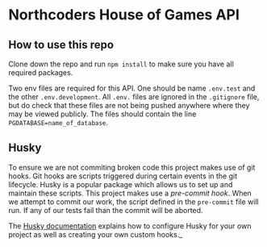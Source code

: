 # Northcoders House of Games API

## How to use this repo

Clone down the repo and run `npm install` to make sure you have all required packages.

Two env files are required for this API. One should be name `.env.test` and the other `.env.development`. All `.env.` files are ignored in the `.gitignore` file, but do check that these files are not being pushed anywhere where they may be viewed publicly. The files should contain the line `PGDATABASE=name_of_database`.

## Husky

To ensure we are not commiting broken code this project makes use of git hooks. Git hooks are scripts triggered during certain events in the git lifecycle. Husky is a popular package which allows us to set up and maintain these scripts. This project makes use a _pre-commit hook_. When we attempt to commit our work, the script defined in the `pre-commit` file will run. If any of our tests fail than the commit will be aborted.

The [Husky documentation](https://typicode.github.io/husky/#/) explains how to configure Husky for your own project as well as creating your own custom hooks.\_
